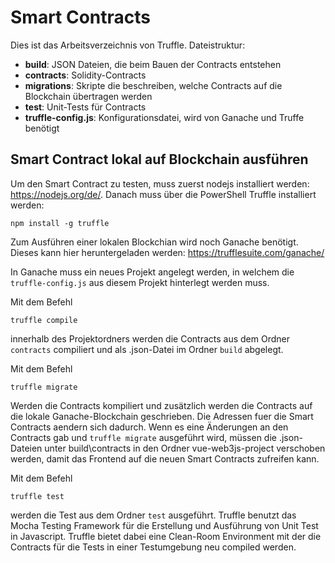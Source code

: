 # Smart Contracts
Dies ist das Arbeitsverzeichnis von Truffle.
Dateistruktur:
* __build__: JSON Dateien, die beim Bauen der Contracts entstehen
* __contracts__: Solidity-Contracts
* __migrations__: Skripte die beschreiben, welche Contracts auf die Blockchain übertragen werden
* __test__: Unit-Tests für Contracts
* __truffle-config.js__: Konfigurationsdatei, wird von Ganache und Truffe benötigt

## Smart Contract lokal auf Blockchain ausführen
Um den Smart Contract zu testen, muss zuerst nodejs installiert werden: https://nodejs.org/de/.
Danach muss über die PowerShell Truffle installiert werden:

    npm install -g truffle

Zum Ausführen einer lokalen Blockchian wird noch Ganache benötigt. Dieses kann hier heruntergeladen werden: https://trufflesuite.com/ganache/

In Ganache muss ein neues Projekt angelegt werden, in welchem die `truffle-config.js` aus diesem Projekt hinterlegt werden muss.

Mit dem Befehl

    truffle compile

innerhalb des Projektordners werden die Contracts aus dem Ordner `contracts` compiliert und als .json-Datei im Ordner `build` abgelegt. 

Mit dem Befehl

    truffle migrate

Werden die Contracts kompiliert und zusätzlich werden die Contracts auf die lokale Ganache-Blockchain geschrieben. Die Adressen fuer die Smart Contracts aendern sich dadurch.
Wenn es eine Änderungen an den Contracts gab und `truffle migrate` ausgeführt wird, müssen die .json-Dateien unter build\contracts in den Ordner vue-web3js-project verschoben werden, damit das Frontend auf die neuen Smart Contracts zufreifen kann.


Mit dem Befehl 

    truffle test

werden die Test aus dem Ordner `test` ausgeführt. Truffle benutzt das Mocha Testing Framework für die Erstellung und Ausführung von Unit Test in Javascript.
Truffle bietet dabei eine Clean-Room Environment mit der die Contracts für die Tests in einer Testumgebung neu compiled werden. 